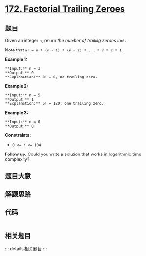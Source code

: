 # [172. Factorial Trailing Zeroes](https://leetcode.com/problems/factorial-trailing-zeroes)

## 题目

Given an integer `n`, return _the number of trailing zeroes in_`n!`.

Note that `n! = n * (n - 1) * (n - 2) * ... * 3 * 2 * 1`.



**Example 1:**

    
    
    **Input:** n = 3
    **Output:** 0
    **Explanation:** 3! = 6, no trailing zero.
    

**Example 2:**

    
    
    **Input:** n = 5
    **Output:** 1
    **Explanation:** 5! = 120, one trailing zero.
    

**Example 3:**

    
    
    **Input:** n = 0
    **Output:** 0
    



**Constraints:**

  * `0 <= n <= 104`



**Follow up:** Could you write a solution that works in logarithmic time
complexity?


## 题目大意

## 解题思路

## 代码

```javascript

```

## 相关题目

::: details 相关题目
:::
